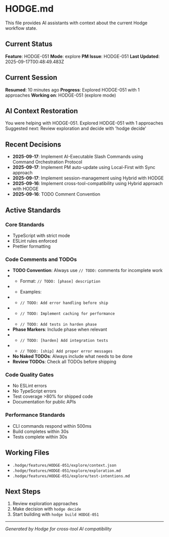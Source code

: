 # HODGE.md

This file provides AI assistants with context about the current Hodge workflow state.

## Current Status
**Feature**: HODGE-051
**Mode**: explore
**PM Issue**: HODGE-051
**Last Updated**: 2025-09-17T00:48:49.483Z
## Current Session
**Resumed**: 10 minutes ago
**Progress**: Explored HODGE-051 with 1 approaches
**Working on**: HODGE-051 (explore mode)
## AI Context Restoration
You were helping with HODGE-051. Explored HODGE-051 with 1 approaches
Suggested next: Review exploration and decide with 'hodge decide'
## Recent Decisions

- **2025-09-17**: Implement AI-Executable Slash Commands using Command Orchestration Protocol
- **2025-09-17**: Implement PM auto-update using Local-First with Sync approach
- **2025-09-17**: Implement session-management using Hybrid with HODGE
- **2025-09-16**: Implement cross-tool-compatibility using Hybrid approach with HODGE
- **2025-09-16**: TODO Comment Convention

## Active Standards

### Core Standards
- TypeScript with strict mode
- ESLint rules enforced
- Prettier formatting

### Code Comments and TODOs
- **TODO Convention**: Always use `// TODO:` comments for incomplete work
- - Format: `// TODO: [phase] description`
- - Examples:
- - `// TODO: Add error handling before ship`
- - `// TODO: Implement caching for performance`
- - `// TODO: Add tests in harden phase`
- **Phase Markers**: Include phase when relevant
- - `// TODO: [harden] Add integration tests`
- - `// TODO: [ship] Add proper error messages`
- **No Naked TODOs**: Always include what needs to be done
- **Review TODOs**: Check all TODOs before shipping

### Code Quality Gates
- No ESLint errors
- No TypeScript errors
- Test coverage >80% for shipped code
- Documentation for public APIs

### Performance Standards
- CLI commands respond within 500ms
- Build completes within 30s
- Tests complete within 30s

## Working Files

- `.hodge/features/HODGE-051/explore/context.json`
- `.hodge/features/HODGE-051/explore/exploration.md`
- `.hodge/features/HODGE-051/explore/test-intentions.md`

## Next Steps

1. Review exploration approaches
2. Make decision with `hodge decide`
3. Start building with `hodge build HODGE-051`


---
_Generated by Hodge for cross-tool AI compatibility_